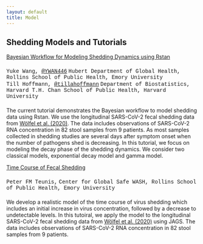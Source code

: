 ```yaml
---
layout: default
title: Model
---
```


<section class="section">
  <div class="container is-max-desktop content">
    <h2>Shedding Models and Tutorials</h2>
    <div class="card">
      <div class="card-content">
        <a class="title has-text-primary" href="https://shedding-hub.github.io/tutorials/Bayesian-workflow-Rstan.html">Bayesian Workflow for Modeling Shedding Dynamics using Rstan</a>
        <div class="media-content" style="margin-top: 20px;">
          <ul style="list-style: none; margin: 0; padding: 0;">
            <li>
              <span class="icon-text">
                <span class="icon">
                  <i class="fa-solid fa-user"></i>
                </span>
                <span style="font-family:'Courier New'">Yuke Wang, <a href="https://github.com/YWAN446">@YWAN446</a></span> 
              </span>
              <span class="icon-text">
                <span class="icon">
                  <i class="fa-solid fa-building-columns"></i>
                </span>
                <span style="font-family:'Courier New'">Hubert Department of Global Health, Rollins School of Public Health, Emory University</span>
              </span>
            </li>
            <li>
              <span class="icon-text">
                <span class="icon">
                  <i class="fa-solid fa-user"></i>
                </span>
                <span style="font-family:'Courier New'">Till Hoffmann, <a href="https://github.com/tillahoffmann">@tillahoffmann</a></span> 
              </span>
              <span class="icon-text">
                <span class="icon">
                  <i class="fa-solid fa-building-columns"></i>
                </span>
                <span style="font-family:'Courier New'">Department of Biostatistics, Harvard T.H. Chan School of Public Health, Harvard University</span>
              </span>
            </li>
          </ul>
        </div>
        <div class="content" style="margin-top: 20px;">
          <p> The current tutorial demonstrates the Bayesian workflow to model shedding data using Rstan. We use the longitudinal SARS-CoV-2 fecal shedding data from <a href="https://doi.org/10.1038/s41586-020-2196-x">Wölfel et al. (2020)</a>. The data includes observations of SARS-CoV-2 RNA concentration in 82 stool samples from 9 patients. As most samples collected in shedding studies are several days after symptom onset when the number of pathogens shed is decreasing. In this tutorial, we focus on modeling the decay phase of the shedding dynamics. We consider two classical models, exponential decay model and gamma model.</p>
        </div>
      </div>
    </div>
    <div class="card">
      <div class="card-content">
        <a class="title has-text-primary" href="https://github.com/shedding-hub/shedding-hub.github.io/blob/main/tutorials/Time-course-of-fecal-shedding-using-JAGS_Teunis/shed-mod.md">Time Course of Fecal Shedding</a>
        <div class="media-content" style="margin-top: 20px;">
          <ul style="list-style: none; margin: 0; padding: 0;">
            <li>
              <span class="icon-text">
                <span class="icon">
                  <i class="fa-solid fa-user"></i>
                </span>
                <span style="font-family:'Courier New'">Peter FM Teunis,</span> 
              </span>
              <span class="icon-text">
                <span class="icon">
                  <i class="fa-solid fa-building-columns"></i>
                </span>
                <span style="font-family:'Courier New'">Center for Global Safe WASH, Rollins School of Public Health, Emory University</span>
              </span>
            </li>
          </ul>
        </div>
        <div class="content" style="margin-top: 20px;">
          <p> We develop a realistic model of the time course of virus shedding which includes an initial increase in virus concentration, followed by a decrease to undetectable levels. In this tutoiral, we apply the model to the longitudinal SARS-CoV-2 fecal shedding data from <a href="https://doi.org/10.1038/s41586-020-2196-x">Wölfel et al. (2020)</a> using JAGS. The data includes observations of SARS-CoV-2 RNA concentration in 82 stool samples from 9 patients.</p>
        </div>
      </div>
    </div>
  </div>
</section>